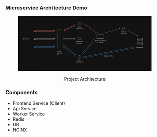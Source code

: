 ### Microservice Architecture Demo

<figure > 
<p align="center">
  <img src="./project-architecture.png" alt="project architecture" />
  <p align="center">Project Architecture</p> 
</p>
</figure>

### Components

- Frontend Service (Client)
- Api Service
- Worker Service
- Redis
- DB
- NGINX
